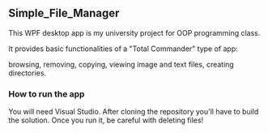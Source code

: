 ## Simple_File_Manager ##
This WPF desktop app is my university project for OOP programming class.

It provides basic functionalities of a "Total Commander" type of app:

browsing, removing, copying, viewing image and text files, creating directories.


### How to run the app ###

You will need Visual Studio. After cloning the repository you'll have to build the solution.
Once you run it, be careful with deleting files!
